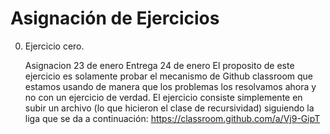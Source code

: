 # Asignación de Ejercicios

0. Ejercicio cero.

    Asignacion 23 de enero
    Entrega 24 de enero
El proposito de este ejercicio es solamente probar el mecanismo de Github classroom que estamos usando de manera que los problemas los resolvamos ahora y no con un ejercicio de verdad. El ejercicio consiste simplemente en subir un archivo (lo que hicieron el clase de recursividad) siguiendo la liga que se da a continuación:
     https://classroom.github.com/a/Vj9-GipT
